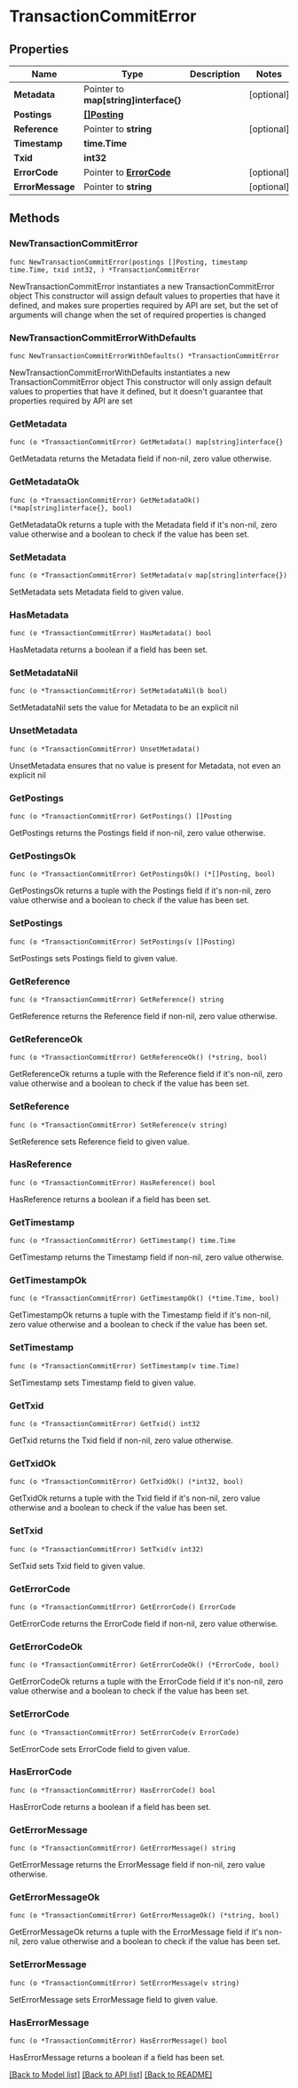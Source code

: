 # TransactionCommitError

## Properties

Name | Type | Description | Notes
------------ | ------------- | ------------- | -------------
**Metadata** | Pointer to **map[string]interface{}** |  | [optional] 
**Postings** | [**[]Posting**](Posting.md) |  | 
**Reference** | Pointer to **string** |  | [optional] 
**Timestamp** | **time.Time** |  | 
**Txid** | **int32** |  | 
**ErrorCode** | Pointer to [**ErrorCode**](ErrorCode.md) |  | [optional] 
**ErrorMessage** | Pointer to **string** |  | [optional] 

## Methods

### NewTransactionCommitError

`func NewTransactionCommitError(postings []Posting, timestamp time.Time, txid int32, ) *TransactionCommitError`

NewTransactionCommitError instantiates a new TransactionCommitError object
This constructor will assign default values to properties that have it defined,
and makes sure properties required by API are set, but the set of arguments
will change when the set of required properties is changed

### NewTransactionCommitErrorWithDefaults

`func NewTransactionCommitErrorWithDefaults() *TransactionCommitError`

NewTransactionCommitErrorWithDefaults instantiates a new TransactionCommitError object
This constructor will only assign default values to properties that have it defined,
but it doesn't guarantee that properties required by API are set

### GetMetadata

`func (o *TransactionCommitError) GetMetadata() map[string]interface{}`

GetMetadata returns the Metadata field if non-nil, zero value otherwise.

### GetMetadataOk

`func (o *TransactionCommitError) GetMetadataOk() (*map[string]interface{}, bool)`

GetMetadataOk returns a tuple with the Metadata field if it's non-nil, zero value otherwise
and a boolean to check if the value has been set.

### SetMetadata

`func (o *TransactionCommitError) SetMetadata(v map[string]interface{})`

SetMetadata sets Metadata field to given value.

### HasMetadata

`func (o *TransactionCommitError) HasMetadata() bool`

HasMetadata returns a boolean if a field has been set.

### SetMetadataNil

`func (o *TransactionCommitError) SetMetadataNil(b bool)`

 SetMetadataNil sets the value for Metadata to be an explicit nil

### UnsetMetadata
`func (o *TransactionCommitError) UnsetMetadata()`

UnsetMetadata ensures that no value is present for Metadata, not even an explicit nil
### GetPostings

`func (o *TransactionCommitError) GetPostings() []Posting`

GetPostings returns the Postings field if non-nil, zero value otherwise.

### GetPostingsOk

`func (o *TransactionCommitError) GetPostingsOk() (*[]Posting, bool)`

GetPostingsOk returns a tuple with the Postings field if it's non-nil, zero value otherwise
and a boolean to check if the value has been set.

### SetPostings

`func (o *TransactionCommitError) SetPostings(v []Posting)`

SetPostings sets Postings field to given value.


### GetReference

`func (o *TransactionCommitError) GetReference() string`

GetReference returns the Reference field if non-nil, zero value otherwise.

### GetReferenceOk

`func (o *TransactionCommitError) GetReferenceOk() (*string, bool)`

GetReferenceOk returns a tuple with the Reference field if it's non-nil, zero value otherwise
and a boolean to check if the value has been set.

### SetReference

`func (o *TransactionCommitError) SetReference(v string)`

SetReference sets Reference field to given value.

### HasReference

`func (o *TransactionCommitError) HasReference() bool`

HasReference returns a boolean if a field has been set.

### GetTimestamp

`func (o *TransactionCommitError) GetTimestamp() time.Time`

GetTimestamp returns the Timestamp field if non-nil, zero value otherwise.

### GetTimestampOk

`func (o *TransactionCommitError) GetTimestampOk() (*time.Time, bool)`

GetTimestampOk returns a tuple with the Timestamp field if it's non-nil, zero value otherwise
and a boolean to check if the value has been set.

### SetTimestamp

`func (o *TransactionCommitError) SetTimestamp(v time.Time)`

SetTimestamp sets Timestamp field to given value.


### GetTxid

`func (o *TransactionCommitError) GetTxid() int32`

GetTxid returns the Txid field if non-nil, zero value otherwise.

### GetTxidOk

`func (o *TransactionCommitError) GetTxidOk() (*int32, bool)`

GetTxidOk returns a tuple with the Txid field if it's non-nil, zero value otherwise
and a boolean to check if the value has been set.

### SetTxid

`func (o *TransactionCommitError) SetTxid(v int32)`

SetTxid sets Txid field to given value.


### GetErrorCode

`func (o *TransactionCommitError) GetErrorCode() ErrorCode`

GetErrorCode returns the ErrorCode field if non-nil, zero value otherwise.

### GetErrorCodeOk

`func (o *TransactionCommitError) GetErrorCodeOk() (*ErrorCode, bool)`

GetErrorCodeOk returns a tuple with the ErrorCode field if it's non-nil, zero value otherwise
and a boolean to check if the value has been set.

### SetErrorCode

`func (o *TransactionCommitError) SetErrorCode(v ErrorCode)`

SetErrorCode sets ErrorCode field to given value.

### HasErrorCode

`func (o *TransactionCommitError) HasErrorCode() bool`

HasErrorCode returns a boolean if a field has been set.

### GetErrorMessage

`func (o *TransactionCommitError) GetErrorMessage() string`

GetErrorMessage returns the ErrorMessage field if non-nil, zero value otherwise.

### GetErrorMessageOk

`func (o *TransactionCommitError) GetErrorMessageOk() (*string, bool)`

GetErrorMessageOk returns a tuple with the ErrorMessage field if it's non-nil, zero value otherwise
and a boolean to check if the value has been set.

### SetErrorMessage

`func (o *TransactionCommitError) SetErrorMessage(v string)`

SetErrorMessage sets ErrorMessage field to given value.

### HasErrorMessage

`func (o *TransactionCommitError) HasErrorMessage() bool`

HasErrorMessage returns a boolean if a field has been set.


[[Back to Model list]](../README.md#documentation-for-models) [[Back to API list]](../README.md#documentation-for-api-endpoints) [[Back to README]](../README.md)


